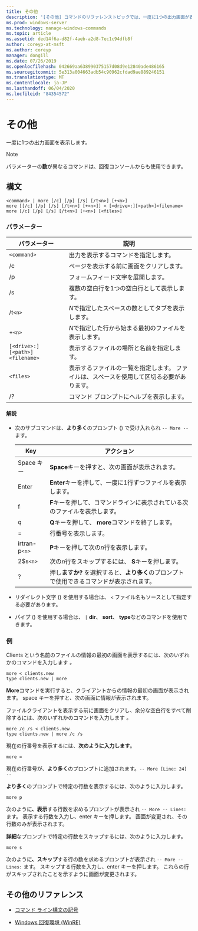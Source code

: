 ```yaml
---
title: その他
description: '[その他] コマンドのリファレンストピックでは、一度に1つの出力画面が表示されます。'
ms.prod: windows-server
ms.technology: manage-windows-commands
ms.topic: article
ms.assetid: ded14f6a-d82f-4aeb-a2d8-7ec1c94dfb8f
author: coreyp-at-msft
ms.author: coreyp
manager: dongill
ms.date: 07/26/2019
ms.openlocfilehash: 042669aa638990375157d08d9e12840ade486165
ms.sourcegitcommit: 5e313a004663adb54c90962cfdad9ae889246151
ms.translationtype: MT
ms.contentlocale: ja-JP
ms.lasthandoff: 06/04/2020
ms.locfileid: "84354572"
---
```

# <a name="more"></a>その他

一度に1つの出力画面を表示します。

> [!NOTE]
> パラメーターの**数**が異なるコマンドは、回復コンソールからも使用できます。

## <a name="syntax"></a>構文

```
<command> | more [/c] [/p] [/s] [/t<n>] [+<n>]
more [[/c] [/p] [/s] [/t<n>] [+<n>]] < [<drive>:][<path>]<filename>
more [/c] [/p] [/s] [/t<n>] [+<n>] [<files>]
```

### <a name="parameters"></a>パラメーター

| パラメーター | 説明 |
| --------- | ----------- |
| `<command>` | 出力を表示するコマンドを指定します。 |
| /c | ページを表示する前に画面をクリアします。 |
| /p | フォームフィード文字を展開します。 |
| /s | 複数の空白行を1つの空白行として表示します。 |
| /t`<n>` | *N*で指定したスペースの数としてタブを表示します。 |
| +`<n>` | *N*で指定した行から始まる最初のファイルを表示します。 |
| `[<drive>:][<path>]<filename>` | 表示するファイルの場所と名前を指定します。 |
| `<files>` | 表示するファイルの一覧を指定します。 ファイルは、スペースを使用して区切る必要があります。 |
| /? | コマンド プロンプトにヘルプを表示します。 |

#### <a name="remarks"></a>解説

- 次のサブコマンドは、**より多く**のプロンプト () で受け入れられ `-- More --` ます。

    | Key | アクション |
    | --- | ------ |
    | Space キー | **Space**キーを押すと、次の画面が表示されます。 |
    | Enter | **Enter**キーを押して、一度に1行ずつファイルを表示します。 |
    | f | **F**キーを押して、コマンドラインに表示されている次のファイルを表示します。 |
    | q | **Q**キーを押して、 **more**コマンドを終了します。 |
    | = | 行番号を表示します。 |
    | irtran-p`<n>` | **P**キーを押して次の*n*行を表示します。 |
    | 2$s`<n>` | 次の*n*行をスキップするには、 **S**キーを押します。 |
    | ? | 押し**ますか?** を選択すると、**より多く**のプロンプトで使用できるコマンドが表示されます。|

- リダイレクト文字 () を使用する場合は、 `<` ファイル名もソースとして指定する必要があります。

- パイプ () を使用する場合は、 `|` **dir**、 **sort**、 **type**などのコマンドを使用できます。

### <a name="examples"></a>例

Clients という名前のファイルの情報の最初の画面を表示するには、次のいずれかのコマンドを入力します *。*

```
more < clients.new
type clients.new | more
```

**More**コマンドを実行すると、クライアントからの情報の最初の画面が表示されます。 space キーを押すと、次の画面に情報が表示されます。

ファイルクライアントを表示する前に画面をクリアし、余分な空白行をすべて削除するには、次のいずれかのコマンドを入力します *。*

```
more /c /s < clients.new
type clients.new | more /c /s
```

現在の行番号を表示するには、**次のように入力します**。

```
more =
```

現在の行番号が、**より多く**のプロンプトに追加されます。`-- More [Line: 24] --`

**より多く**のプロンプトで特定の行数を表示するには、次のように入力します。

```
more p
```

次のよう**に、表示**する行数を求めるプロンプトが表示され `-- More -- Lines:` ます。 表示する行数を入力し、enter キーを押します。 画面が変更され、その行数のみが表示されます。

**詳細**なプロンプトで特定の行数をスキップするには、次のように入力します。

```
more s
```

次のよう**に、スキップ**する行の数を求めるプロンプトが表示され `-- More -- Lines:` ます。 スキップする行数を入力し、enter キーを押します。 これらの行がスキップされたことを示すように画面が変更されます。

## <a name="additional-references"></a>その他のリファレンス

- [コマンド ライン構文の記号](command-line-syntax-key.md)

- [Windows 回復環境 (WinRE)](https://docs.microsoft.com/windows-hardware/manufacture/desktop/windows-recovery-environment--windows-re--technical-reference)
